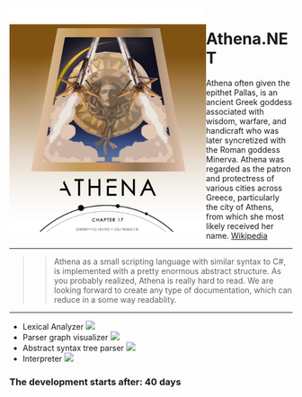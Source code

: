 <img align="left" src="assets/Athena-Logo.png" width=350px height=400px>

# Athena.NET
Athena often given the epithet Pallas, is an ancient Greek goddess associated with wisdom, warfare, and handicraft who was later syncretized with the Roman goddess Minerva. Athena was regarded as the patron and protectress of various cities across Greece, particularly the city of Athens, from which she most likely received her name. [Wikipedia](https://en.wikipedia.org/wiki/Athena)

---
>>Athena as a small scripting language with similar syntax to C#, is implemented with a pretty enormous abstract structure. As you probably realized, Athena is really hard to read. We are looking forward to create any type of documentation, which can reduce in a some way readablity.
---
- Lexical Analyzer
![](https://geps.dev/progress/100)
- Parser graph visualizer
![](https://geps.dev/progress/65)
- Abstract syntax tree parser
![](https://geps.dev/progress/65)
- Interpreter
![](https://geps.dev/progress/65)

### The development starts after: 40 days
